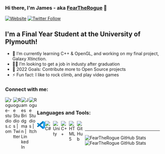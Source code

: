 ### Hi there, I'm James - aka [FearTheRogue][website] :wave:

[![Website](https://img.shields.io/website?label=rogue-studios.com&style=for-the-badge&url=https%3A%2F%2Frogue-studios.com)](https://www.rogue-studios.com)
[![Twitter Follow](https://img.shields.io/twitter/follow/roguestudiosdev?color=1DA1F2&logo=twitter&style=for-the-badge)](https://twitter.com/intent/follow?original_referer=https%3A%2F%2Fgithub.com%2FcodeSTACKr&screen_name=roguestudiosdev)

## I'm a Final Year Student at the University of Plymouth!

- :thinking: I’m currently learning C++ & OpenGL, and working on my final project, Galaxy Xtinction.
- :student: I’m looking to get a job in industy after graduation
- :crossed_fingers: 2022 Goals: Contribute more to Open Source projects
- :zap: Fun fact: I like to rock climb, and play video games 

### Connect with me:

[<img align="left" alt="rogue-studios.com" width="26px" src="https://raw.githubusercontent.com/FearTheRogue/profile-images/main/images/website-icon.png?token=GHSAT0AAAAAABQPFFNC4DOFW3SGKGUMZKDAYS6VN6Q"/>][website]
[<img align="left" alt="Rogue Studios | Twitter" width="26px" src="https://raw.githubusercontent.com/FearTheRogue/profile-images/3086f07a15f2852466273398c2e8af2e70067653/images/Logo%20blue.svg?token=AKMH23ORQ27EFXP3U2D3KFLCL2QLS"/>][twitter]
[<img align="left" alt="James Bridgman | LinkedIn" width="26px" src="https://raw.githubusercontent.com/FearTheRogue/profile-images/main/images/LI-In-Bug.png?token=GHSAT0AAAAAABQPFFNDKN6J26AY34PM55J4YS6U5CQ"/>][linkedin]
[<img align="left" alt="Rogue Studios | Itch" width="26px" src="https://user-images.githubusercontent.com/7604468/87527283-e4b9eb00-c659-11ea-8281-dc9d8377ce30.png"/>][Itch]

<br />

### Languages and Tools:

<img align="left" alt="Visual Studio Code" width="26px" src="https://raw.githubusercontent.com/github/explore/80688e429a7d4ef2fca1e82350fe8e3517d3494d/topics/visual-studio-code/visual-studio-code.png" />
<img align="left" alt="C#" width="26px" src="https://raw.githubusercontent.com/jmnote/z-icons/master/svg/csharp.svg"/>
<img align="left" alt="Unity" width="26px" src="https://raw.githubusercontent.com/halak/unity-editor-icons/master/icons/small/d_UnityLogo.png"/>
<img align="left" alt="C++" width="26px" src="https://raw.githubusercontent.com/jmnote/z-icons/master/svg/cpp.svg"/>
<img align="left" alt="HTML5" width="26px" src="https://raw.githubusercontent.com/FearTheRogue/profile-images/main/images/blender_icon_1024x1024.png?token=GHSAT0AAAAAABQPFFNCVCO32HHTXRDGG2IEYS6VQEQ"/>
<img align="left" alt="GitHub" width="26px" src="https://raw.githubusercontent.com/FearTheRogue/profile-images/main/images/GitHub-Mark-Light-120px-plus.png?token=GHSAT0AAAAAABQPFFNCCCNPAOAZBWSHJBJAYS6VNJQ" />

<br />

---

<img align="left" alt= "FearTheRogue GitHub Stats" src="https://github-readme-stats.vercel.app/api?username=FearTheRogue&show_icons=true&hide_border=true"/>
<img align="left" alt= "FearTheRogue GitHub Stats" src="https://github-readme-stats.vercel.app/api/top-langs/?username=FearTheRogue&layout=compact&show_icons=true&hide_border=true"/>

[website]: https://www.rogue-studios.com
[twitter]: https://twitter.com/roguestudiosdev
[linkedin]: https://www.linkedin.com/in/james-bridgman-934282172/
[Itch]: https://rogue-studios.itch.io/
